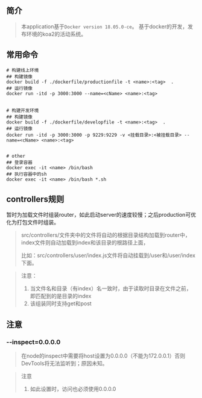 ## 简介
> 本application基于`Docker version 18.05.0-ce`。
基于docker的开发，发布环境的koa2的活动系统。

## 常用命令
```shell
# 构建线上环境
## 构建镜像
docker build -f ./dockerfile/productionfile -t <name>:<tag>  .
## 运行镜像
docker run -itd -p 3000:3000 --name=<cName> <name>:<tag>


# 构建开发环境
## 构建镜像
docker build -f ./dockerfile/developfile -t <name>:<tag>  .
## 运行镜像
docker run -itd -p 3000:3000 -p 9229:9229 -v <挂载目录>:<被挂载目录> --name=<cName> <name>:<tag>


# other
## 登录容器
docker exec -it <name> /bin/bash
## 执行容器中的sh
docker exec -it <name> /bin/bash *.sh

```

## controllers规则
暂时为加载文件时组装router，如此启动server的速度较慢；之后production可优化为打包文件时组装。
> src/controllers/文件夹中的文件将自动的根据目录结构加载到router中，index文件则自动加载到index和该目录的根路径上面，
>
> 比如：src/controllers/user/index.js文件将自动挂载到/user和/user/index下面。

> 注意：
> 1. 当文件名和目录（有index）名一致时，由于读取时目录在文件之前，即匹配到的是目录的index
> 2. 该组装同时支持get和post

## 注意

### --inspect=0.0.0.0

> 在node的inspect中需要将host设置为0.0.0.0（不能为172.0.0.1）否则DevTools将无法监听到；原因未知。

>注意
> 1. 如此设置时，访问也必须使用0.0.0.0 


